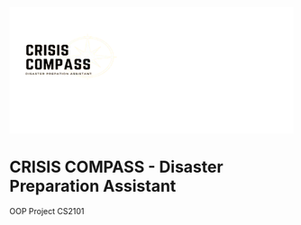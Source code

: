 <p align = "center">
  <img src = "src/resources/logo1.png" width = "550" height = "225" alt="LogoInsert"> 
</p>

# CRISIS COMPASS - Disaster Preparation Assistant
OOP Project CS2101
